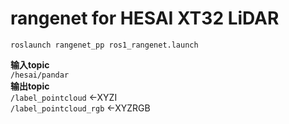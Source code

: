 # rangenet for HESAI XT32 LiDAR

`roslaunch rangenet_pp ros1_rangenet.launch`  

**输入topic**  
`/hesai/pandar`  
**输出topic**  
`/label_pointcloud`      <-XYZI  
`/label_pointcloud_rgb`  <-XYZRGB
